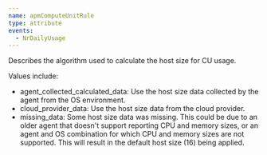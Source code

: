 ```yaml
---
name: apmComputeUnitRule
type: attribute
events:
  - NrDailyUsage
---
```


Describes the algorithm used to calculate the host size for CU usage.

Values include:

*   agent\_collected\_calculated\_data: Use the host size data collected by the agent from the OS environment.
*   cloud\_provider\_data: Use the host size data from the cloud provider.
*   missing\_data: Some host size data was missing. This could be due to an older agent that doesn't support reporting CPU and memory sizes, or an agent and OS combination for which CPU and memory sizes are not supported. This will result in the default host size (16) being applied.